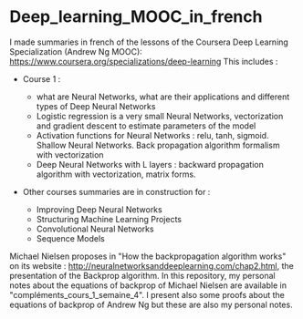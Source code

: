 # Deep_learning_MOOC_in_french

I made summaries in french of the lessons of the Coursera Deep Learning Specialization (Andrew Ng MOOC): https://www.coursera.org/specializations/deep-learning
This includes :
- Course 1 : 
	- what are Neural Networks, what are their applications and different types of Deep Neural Networks
	- Logistic regression is a very small Neural Networks, vectorization and gradient descent to estimate parameters of the model
	- Activation functions for Neural Networks : relu, tanh, sigmoid. Shallow Neural Networks.
          Back propagation algorithm formalism with vectorization
	- Deep Neural Networks with L layers : backward propagation algorithm with vectorization, matrix forms. 
  
- Other courses summaries are in construction for :
  - Improving Deep Neural Networks
  - Structuring Machine Learning Projects
  - Convolutional Neural Networks
  - Sequence Models 

Michael Nielsen proposes in "How the backpropagation algorithm works"
on its website : http://neuralnetworksanddeeplearning.com/chap2.html, the presentation of the Backprop algorithm.
In this repository, my personal notes about the equations of backprop of Michael Nielsen
are available in "compléments_cours_1_semaine_4". I present also some proofs about the equations of backprop of Andrew Ng
but these are also my personal notes.
